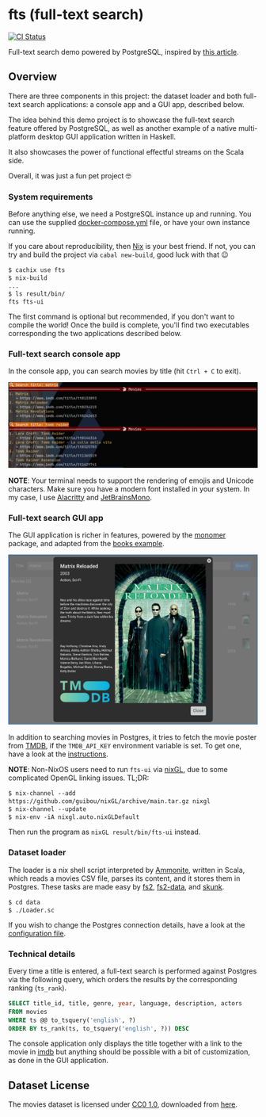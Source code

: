 fts (full-text search)
======================

[![CI Status](https://github.com/gvolpe/fts/workflows/Haskell%20CI/badge.svg)](https://github.com/gvolpe/fts/actions)

Full-text search demo powered by PostgreSQL, inspired by [this article](https://blog.crunchydata.com/blog/postgres-full-text-search-a-search-engine-in-a-database).

## Overview

There are three components in this project: the dataset loader and both full-text search applications: a console app and a GUI app, described below.

The idea behind this demo project is to showcase the full-text search feature offered by PostgreSQL, as well as another example of a native multi-platform desktop GUI application written in Haskell.

It also showcases the power of functional effectful streams on the Scala side.

Overall, it was just a fun pet project :nerd_face:

### System requirements

Before anything else, we need a PostgreSQL instance up and running. You can use the supplied [docker-compose.yml](./docker-compose.yml) file, or have your own instance running.

If you care about reproducibility, then [Nix](https://nixos.org/) is your best friend. If not, you can try and build the project via `cabal new-build`, good luck with that :wink:

```shell
$ cachix use fts
$ nix-build
...
$ ls result/bin/
fts fts-ui
```

The first command is optional but recommended, if you don't want to compile the world! Once the build is complete, you'll find two executables corresponding the two applications described below.

### Full-text search console app

In the console app, you can search movies by title (hit `Ctrl + C` to exit).

![console-app](img/fts.png)

**NOTE**: Your terminal needs to support the rendering of emojis and Unicode characters. Make sure you have a modern font installed in your system. In my case, I use [Alacritty](https://github.com/alacritty/alacritty) and [JetBrainsMono](https://www.jetbrains.com/lp/mono/).

### Full-text search GUI app

The GUI application is richer in features, powered by the [monomer](https://hackage.haskell.org/package/monomer) package, and adapted from the [books example](https://github.com/fjvallarino/monomer/blob/main/docs/examples/02-books.md).

![ui-app](img/gui.jpg)

In addition to searching movies in Postgres, it tries to fetch the movie poster from [TMDB](https://www.themoviedb.org/), if the `TMDB_API_KEY` environment variable is set. To get one, have a look at the [instructions](https://developers.themoviedb.org/3/getting-started/introduction).

**NOTE**: Non-NixOS users need to run `fts-ui` via [nixGL](https://github.com/guibou/nixGL), due to some complicated OpenGL linking issues. TL;DR:

```shell
$ nix-channel --add https://github.com/guibou/nixGL/archive/main.tar.gz nixgl
$ nix-channel --update
$ nix-env -iA nixgl.auto.nixGLDefault
```

Then run the program as `nixGL result/bin/fts-ui` instead.

### Dataset loader

The loader is a nix shell script interpreted by [Ammonite](http://ammonite.io/), written in Scala, which reads a movies CSV file, parses its content, and it stores them in Postgres. These tasks are made easy by [fs2](https://fs2.io), [fs2-data](https://github.com/satabin/fs2-data), and [skunk](https://github.com/tpolecat/skunk).

```shell
$ cd data
$ ./Loader.sc
```

If you wish to change the Postgres connection details, have a look at the [configuration file](data/DB.sc).

### Technical details

Every time a title is entered, a full-text search is performed against Postgres via the following query, which orders the results by the corresponding ranking (`ts_rank`).

```sql
SELECT title_id, title, genre, year, language, description, actors
FROM movies
WHERE ts @@ to_tsquery('english', ?)
ORDER BY ts_rank(ts, to_tsquery('english', ?)) DESC
```

The console application only displays the title together with a link to the movie in [imdb](https://www.imdb.com/) but anything should be possible with a bit of customization, as done in the GUI application.

## Dataset License

The movies dataset is licensed under [CC0 1.0](https://creativecommons.org/publicdomain/zero/1.0/), downloaded from [here](https://www.kaggle.com/stefanoleone992/imdb-extensive-dataset).
